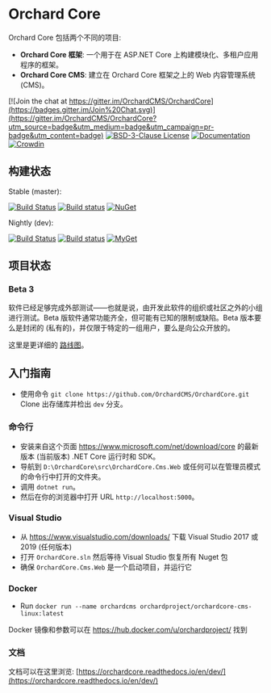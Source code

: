# Orchard Core 

Orchard Core 包括两个不同的项目:

- __Orchard Core 框架__: 一个用于在 ASP.NET Core 上构建模块化、多租户应用程序的框架。
- __Orchard Core CMS__: 建立在 Orchard Core 框架之上的 Web 内容管理系统 (CMS)。

[![Join the chat at https://gitter.im/OrchardCMS/OrchardCore](https://badges.gitter.im/Join%20Chat.svg)](https://gitter.im/OrchardCMS/OrchardCore?utm_source=badge&utm_medium=badge&utm_campaign=pr-badge&utm_content=badge)
[![BSD-3-Clause License](https://img.shields.io/badge/license-BSD--3--Clause-blue.svg)](LICENSE.txt)
[![Documentation](https://readthedocs.org/projects/orchardcore/badge/)](https://orchardcore.readthedocs.io/en/latest/)
[![Crowdin](https://d322cqt584bo4o.cloudfront.net/orchard-core/localized.svg)](https://crowdin.com/project/orchard-core)


## 构建状态

Stable (master): 

[![Build Status](https://api.travis-ci.org/OrchardCMS/OrchardCore.svg?branch=master)](https://travis-ci.org/OrchardCMS/OrchardCore/branches)
[![Build status](https://img.shields.io/appveyor/ci/alexbocharov/orchardcore/master.svg?label=appveyor&style=flat-square)](https://ci.appveyor.com/project/alexbocharov/orchardcore/branch/master)
[![NuGet](https://img.shields.io/nuget/v/OrchardCore.Application.Cms.Targets.svg)](https://www.nuget.org/packages/OrchardCore.Application.Cms.Targets)

Nightly (dev): 

[![Build Status](https://api.travis-ci.org/OrchardCMS/OrchardCore.svg?branch=dev)](https://travis-ci.org/OrchardCMS/OrchardCore/branches)
[![Build status](https://img.shields.io/appveyor/ci/alexbocharov/orchardcore/dev.svg?label=appveyor&style=flat-square)](https://ci.appveyor.com/project/alexbocharov/orchardcore/branch/dev)
[![MyGet](https://img.shields.io/myget/orchardcore-preview/vpre/OrchardCore.Application.Cms.Targets.svg)](https://myget.org/feed/orchardcore-preview/package/nuget/OrchardCore.Application.Cms.Targets)

## 项目状态

### Beta 3

软件已经足够完成外部测试——也就是说，由开发此软件的组织或社区之外的小组进行测试。Beta 版软件通常功能齐全，但可能有已知的限制或缺陷。Beta 版本要么是封闭的 (私有的)，并仅限于特定的一组用户，要么是向公众开放的。

这里是更详细的 [路线图](https://github.com/OrchardCMS/OrchardCore/wiki/Roadmap)。

## 入门指南

- 使用命令 `git clone https://github.com/OrchardCMS/OrchardCore.git` Clone 出存储库并检出 `dev` 分支。 

### 命令行

- 安装来自这个页面 https://www.microsoft.com/net/download/core 的最新版本 (当前版本) .NET Core 运行时和 SDK。
- 导航到 `D:\OrchardCore\src\OrchardCore.Cms.Web` 或任何可以在管理员模式的命令行中打开的文件夹。
- 调用 `dotnet run`。
- 然后在你的浏览器中打开 URL `http://localhost:5000`。

### Visual Studio

- 从 https://www.visualstudio.com/downloads/ 下载 Visual Studio 2017 或 2019 (任何版本) 
- 打开 `OrchardCore.sln` 然后等待 Visual Studio 恢复所有 Nuget 包
- 确保 `OrchardCore.Cms.Web` 是一个启动项目，并运行它

### Docker

- Run `docker run --name orchardcms orchardproject/orchardcore-cms-linux:latest`

Docker 镜像和参数可以在 https://hub.docker.com/u/orchardproject/ 找到

### 文档

文档可以在这里浏览: [https://orchardcore.readthedocs.io/en/dev/](https://orchardcore.readthedocs.io/en/dev/)
